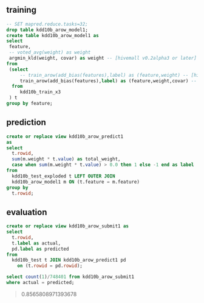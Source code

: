 <!--
  Licensed to the Apache Software Foundation (ASF) under one
  or more contributor license agreements.  See the NOTICE file
  distributed with this work for additional information
  regarding copyright ownership.  The ASF licenses this file
  to you under the Apache License, Version 2.0 (the
  "License"); you may not use this file except in compliance
  with the License.  You may obtain a copy of the License at

    http://www.apache.org/licenses/LICENSE-2.0

  Unless required by applicable law or agreed to in writing,
  software distributed under the License is distributed on an
  "AS IS" BASIS, WITHOUT WARRANTIES OR CONDITIONS OF ANY
  KIND, either express or implied.  See the License for the
  specific language governing permissions and limitations
  under the License.
-->
        
## training
```sql
-- SET mapred.reduce.tasks=32;
drop table kdd10b_arow_model1;
create table kdd10b_arow_model1 as
select 
 feature,
 -- voted_avg(weight) as weight
 argmin_kld(weight, covar) as weight -- [hivemall v0.2alpha3 or later]
from 
 (select 
     -- train_arow(add_bias(features),label) as (feature,weight) -- [hivemall v0.1]
     train_arow(add_bias(features),label) as (feature,weight,covar) -- [hivemall v0.2 or later]
  from 
     kdd10b_train_x3
 ) t 
group by feature;
```

## prediction
```sql
create or replace view kdd10b_arow_predict1 
as
select
  t.rowid, 
  sum(m.weight * t.value) as total_weight,
  case when sum(m.weight * t.value) > 0.0 then 1 else -1 end as label
from 
  kdd10b_test_exploded t LEFT OUTER JOIN
  kdd10b_arow_model1 m ON (t.feature = m.feature)
group by
  t.rowid;
```

## evaluation
```sql
create or replace view kdd10b_arow_submit1 as
select 
  t.rowid, 
  t.label as actual, 
  pd.label as predicted
from 
  kdd10b_test t JOIN kdd10b_arow_predict1 pd 
    on (t.rowid = pd.rowid);
```

```sql
select count(1)/748401 from kdd10b_arow_submit1 
where actual = predicted;
```
> 0.8565808971393678
